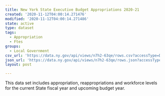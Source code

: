 ```yaml
---
title: New York State Executive Budget Appropriations 2020-21
created: '2020-11-12T04:00:14.271476'
modified: '2020-11-12T04:00:14.271486'
state: active
type: dataset
tags:
  - Appropriation
  - Ftes
groups:
  - Local Government
csv_url: 'https://data.ny.gov/api/views/n7h2-63qe/rows.csv?accessType=DOWNLOAD'
json_url: 'https://data.ny.gov/api/views/n7h2-63qe/rows.json?accessType=DOWNLOAD'
layout: post

---
```

This data set includes appropriation, reappropriations and workforce levels for the current State fiscal year and upcoming budget year.
